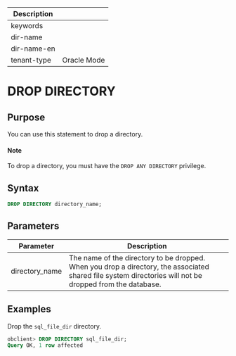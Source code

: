 | Description   |                 |
|---------------|-----------------|
| keywords      |                 |
| dir-name      |                 |
| dir-name-en   |                 |
| tenant-type   | Oracle Mode     |

# DROP DIRECTORY

## Purpose

You can use this statement to drop a directory.

  <main id="notice" type='explain'>
    <h4>Note</h4>
    <p>To drop a directory, you must have the <code>DROP ANY DIRECTORY</code> privilege. </p>
  </main>

## Syntax

```sql
DROP DIRECTORY directory_name;
```

## Parameters

| Parameter | Description |
|----------------|----------------------------------------------------------|
| directory_name | The name of the directory to be dropped. When you drop a directory, the associated shared file system directories will not be dropped from the database.  |

## Examples

Drop the `sql_file_dir` directory.

```sql
obclient> DROP DIRECTORY sql_file_dir;
Query OK, 1 row affected
```